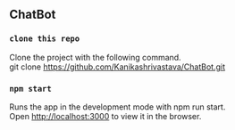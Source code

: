 
## ChatBot


### `clone this repo`

Clone the project with the following command. <br>
git clone https://github.com/Kanikashrivastava/ChatBot.git

### `npm start`

Runs the app in the development mode with npm run start.<br>
Open [http://localhost:3000](http://localhost:3000) to view it in the browser.


